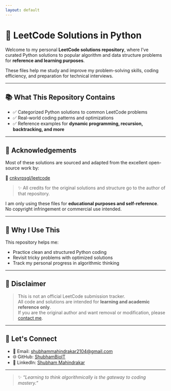 ```yaml
---
layout: default
---
```


<link rel="stylesheet" href="assets/css/custom.css">


# 🧠 LeetCode Solutions in Python

Welcome to my personal **LeetCode solutions repository**, where I’ve curated Python solutions to popular algorithm and data structure problems for **reference and learning purposes**.

These files help me study and improve my problem-solving skills, coding efficiency, and preparation for technical interviews.

---

## 📚 What This Repository Contains

- ✅ Categorized Python solutions to common LeetCode problems  
- ✅ Real-world coding patterns and optimizations  
- ✅ Reference examples for **dynamic programming, recursion, backtracking, and more**

---

## 🤝 Acknowledgements

Most of these solutions are sourced and adapted from the excellent open-source work by:

🔗 [cnkyrpsgl/leetcode](https://github.com/cnkyrpsgl/leetcode)  
> ✨ All credits for the original solutions and structure go to the author of that repository.

I am only using these files for **educational purposes and self-reference**.  
No copyright infringement or commercial use intended.

---

## 🚀 Why I Use This

This repository helps me:

- Practice clean and structured Python coding
- Revisit tricky problems with optimized solutions
- Track my personal progress in algorithmic thinking

---

## 📌 Disclaimer

> This is not an official LeetCode submission tracker.  
> All code and solutions are intended for **learning and academic reference only**.  
> If you are the original author and want removal or modification, please [contact me](https://github.com/ShubhamBioIT).

---

## 🙌 Let's Connect

- 📧 Email: shubhammahindrakar2104@gmail.com  
- 🌐 GitHub: [ShubhamBioIT](https://github.com/ShubhamBioIT)  
- 💼 LinkedIn: [Shubham Mahindrakar](https://www.linkedin.com/in/shubham-mahindrakar-132394283)

---

> ✨ *“Learning to think algorithmically is the gateway to coding mastery.”*

